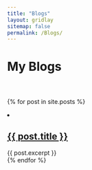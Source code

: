 ```yaml
---
title: "Blogs"
layout: gridlay
sitemap: false
permalink: /Blogs/
---
```


# My Blogs
#### &nbsp; ####

{% for post in site.posts %}
  <li>
    <h2><a href="{{ post.url }}">{{ post.title }}</a></h2>
    {{ post.excerpt }}
  </li>
{% endfor %}
